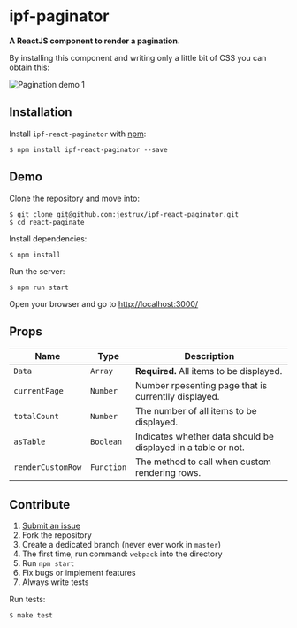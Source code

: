 # ipf-paginator

**A ReactJS component to render a pagination.**

By installing this component and writing only a little bit of CSS you can obtain this:

<img src="https://cloud.githubusercontent.com/assets/2084833/24840230/594e4ea4-1d1e-11e7-8b34-bde943b4793d.png" alt="Pagination demo 1" />

## Installation

Install `ipf-react-paginator` with [npm](https://www.npmjs.com/):

```
$ npm install ipf-react-paginator --save
```

## Demo

Clone the repository and move into:

```console
$ git clone git@github.com:jestrux/ipf-react-paginator.git
$ cd react-paginate
```

Install dependencies:

```console
$ npm install
```

Run the server:

```console
$ npm run start
```

Open your browser and go to [http://localhost:3000/](http://localhost:3000/)

## Props

| Name                     | Type       | Description                                                                                  |
| ------------------------ | ---------- | -------------------------------------------------------------------------------------------- |
| `Data`              | `Array`   | **Required.** All items to be displayed.                                                     |
| `currentPage`     | `Number`   |  Number rpesenting page that is currentlly displayed.                                                  |
| `totalCount`   | `Number`   | The number of all items to be displayed.                                    |
| `asTable`          | `Boolean`     | Indicates whether data should be displayed in a table or not.                                                             |
| `renderCustomRow`              | `Function`     | The method to call when custom rendering rows.                                                                 |

## Contribute

1. [Submit an issue](https://github.com/jestrux/ipf-react-paginator/issues)
2. Fork the repository
3. Create a dedicated branch (never ever work in `master`)
4. The first time, run command: `webpack` into the directory
5. Run `npm start`
6. Fix bugs or implement features
7. Always write tests

Run tests:

```console
$ make test
```
